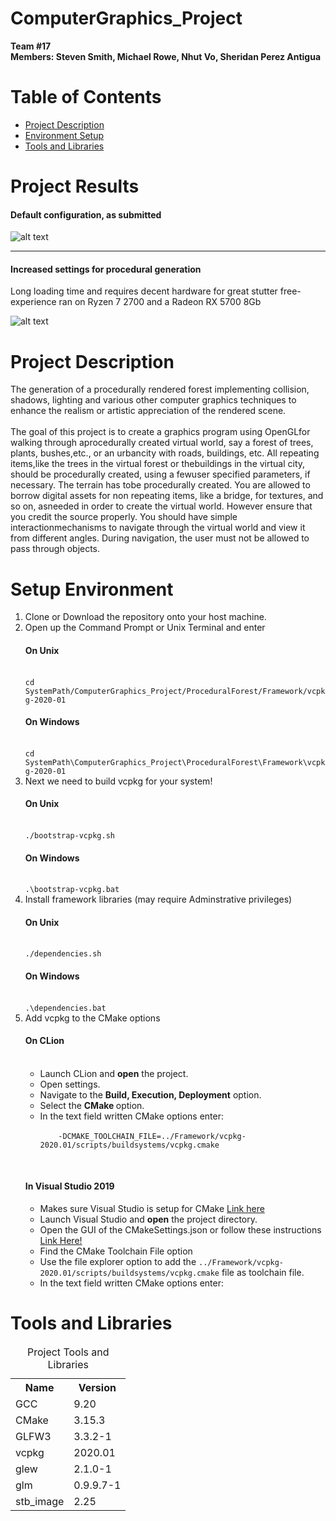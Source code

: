 # ComputerGraphics_Project
<strong>
Team #17<br>
Members: Steven Smith, Michael Rowe, Nhut Vo, Sheridan Perez Antigua<br></strong>

# Table of Contents
<ul>
 <li><a href="#description">Project Description</a>
 </li>
 <li>
  <a href="#environment">Environment Setup</a>
 </li>
 <li>
  <a href="#tools"> Tools and Libraries </a>
 </li>
 </ul>
 
 # Project Results
 
 <h4>Default configuration, as submitted </h4>
 
 ![alt text](https://raw.githubusercontent.com/mastrHyperion98/ComputerGraphics_Project/master/Default.png)
 
 <hr/>

<h4>Increased settings for procedural generation </h4>
Long loading time and requires decent hardware for great stutter free-experience
ran on Ryzen 7 2700 and a Radeon RX 5700 8Gb
 
 ![alt text](https://raw.githubusercontent.com/mastrHyperion98/ComputerGraphics_Project/master/MaxTrees.png)
 
 
# Project Description
<p id="description">The generation of a procedurally rendered forest implementing collision, shadows, lighting and various other computer graphics techniques to enhance the realism or artistic appreciation of the rendered scene.<br><br>
The goal of this project is to create a graphics program using OpenGLfor walking through aprocedurally created virtual world, say a forest of trees, plants, bushes,etc., or an urbancity with roads, buildings, etc. All repeating items,like the trees in the virtual forest or thebuildings  in  the virtual city, should  be  procedurally  created,  using  a  fewuser  specified parameters, if necessary. The terrain has tobe procedurally created. You are allowed to borrow digital assets for non repeating items, like a bridge, for  textures,  and  so  on,  asneeded  in  order  to  create  the virtual  world.  However  ensure  that  you  credit  the  source properly. You should have simple interactionmechanisms to navigate through the virtual world and view it from different angles. During navigation, the user must not be allowed to pass through objects.</p>

# Setup Environment

<ol id="environment">
<li>Clone or Download the repository onto your host machine.</li>
<li>Open up the Command Prompt or Unix Terminal and enter 
    <br>
    <h4>On Unix</h4><br>
    <code>cd SystemPath/ComputerGraphics_Project/ProceduralForest/Framework/vcpkg-2020-01</code>
    <br>
    <h4>On Windows</h4><br>
    <code>cd SystemPath\ComputerGraphics_Project\ProceduralForest\Framework\vcpkg-2020-01</code>
    <br>
</li>
<li> Next we need to build vcpkg for your system!<br>
    <h4>On Unix</h4><br>
    <code>./bootstrap-vcpkg.sh</code>
    <br>
     <h4>On Windows</h4><br>
    <code>.\bootstrap-vcpkg.bat</code>
    <br>
</li>
<li> Install framework libraries (may require Adminstrative privileges)
    <h4>On Unix</h4><br>
    <code>./dependencies.sh</code>
    <br>
     <h4>On Windows</h4><br>
    <code>.\dependencies.bat</code>
    <br>
</li>
<li> Add vcpkg to the CMake options
    <h4>On CLion</h4><br>
    <ul>
    <li>Launch CLion and <strong>open</strong> the project.</li>
    <li>Open settings.</li>
    <li>Navigate to the <strong>Build, Execution, Deployment</strong> option.</li>
    <li>Select the <strong> CMake </strong> option.</li>
    <li>In the text field written CMake options enter: <br>
    <code>
    -DCMAKE_TOOLCHAIN_FILE=../Framework/vcpkg-2020.01/scripts/buildsystems/vcpkg.cmake
    </code>
    </li>
    </ul>
    <br><h4>In Visual Studio 2019</h4>
     <ul>
      <li> Makes sure Visual Studio is setup for CMake <a href="https://docs.microsoft.com/en-us/cpp/build/cmake-projects-in-visual-studio?view=vs-2019">Link here</a></li>
    <li>Launch Visual Studio and <strong>open</strong> the project directory.</li>
    <li>Open the GUI of the CMakeSettings.json or follow these instructions <a href="https://docs.microsoft.com/en-us/cpp/build/customize-cmake-settings?view=vs-2019">Link Here!</a></li>
    <li>Find the CMake Toolchain File option</li>
    <li>Use the file explorer option to add the <code>../Framework/vcpkg-2020.01/scripts/buildsystems/vcpkg.cmake</code> file as toolchain file.</li>
    <li>In the text field written CMake options enter: <br>
    </ul>
</li>
</ol>

<p id="tools"></p>

# Tools and Libraries

<table>
    <caption> Project Tools and Libraries </caption>
    <tr>
        <th>Name</th>
        <th>Version</th>
    </tr>
    <tr>
        <td>GCC</td>
        <td>9.20</td>
    </tr>
    <tr>
     <td>CMake</td>
     <td>3.15.3</td>
    </tr>
 <tr>
  <td>GLFW3</td>
  <td>3.3.2-1</td>
 </tr>
 <td>vcpkg</td>
 <td>2020.01</td>
  </tr>
 <td>glew</td>
 <td>2.1.0-1</td>
  </tr>
 <td>glm</td>
 <td>0.9.9.7-1</td>
 </tr>
 <td>stb_image</td>
 <td>2.25</td>
 
</table>
